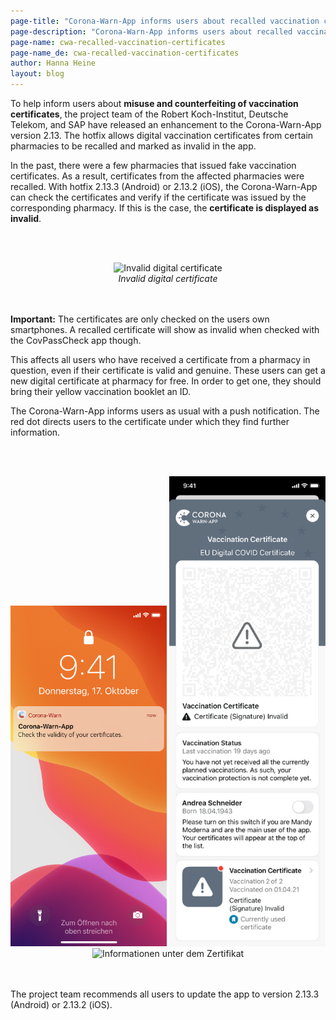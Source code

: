 ```yaml
---
page-title: "Corona-Warn-App informs users about recalled vaccination certificates"
page-description: "Corona-Warn-App informs users about recalled vaccination certificates"
page-name: cwa-recalled-vaccination-certificates
page-name_de: cwa-recalled-vaccination-certificates
author: Hanna Heine
layout: blog
---
```



To help inform users about **misuse and counterfeiting of vaccination certificates**, the project team of the Robert Koch-Institut, Deutsche Telekom, and SAP have released an enhancement to the Corona-Warn-App version 2.13. The hotfix allows digital vaccination certificates from certain pharmacies to be recalled and marked as invalid in the app.


<!-- overview -->

In the past, there were a few pharmacies that issued fake vaccination certificates. As a result, certificates from the affected pharmacies were recalled. With hotfix 2.13.3 (Android) or 2.13.2 (iOS), the Corona-Warn-App can check the certificates and verify if the certificate was issued by the corresponding pharmacy. If this is the case, the **certificate is displayed as invalid**.

<br></br>
<center> 
<img src="./zertifikat-ungültig(1)_en_v3.png" title="Invalid digital certificate" style="align: center" width=250> 
<figcaption aria-hidden="true"><em>Invalid digital certificate</em></figcaption>
</center>
<br></br>


**Important:** The certificates are only checked on the users own smartphones. A recalled certificate will show as invalid when checked with the CovPassCheck app though.

This affects all users who have received a certificate from a pharmacy in question, even if their certificate is valid and genuine. These users can get a new digital certificate at pharmacy for free. In order to get one, they should bring their yellow vaccination booklet an ID.

The Corona-Warn-App informs users as usual with a push notification. The red dot directs users to the certificate under which they find further information. 

<br></br>
<center> 
<img src="./push-nachricht_en.png" title="Pushnachricht der Corona-Warn-App" style="align: center" width=250> 
<img src="./roter-punkt-impfzertifikat_en.png" title="Zertifikatsbereich in der Corona-Warn-App" style="align: center" width=250>
<img src="./zertifikat-ungültig(2)_en.png" title="Informationen unter dem Zertifikat" style="align: center" width=250>
<figcaption aria-hidden="true"><em></em></figcaption>
</center>
<br></br>


The project team recommends all users to update the app to version 2.13.3 (Android) or 2.13.2 (iOS). 









